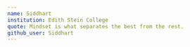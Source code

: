 ```yaml
---
name: Siddhart
institution: Edith Stein College
quote: Mindset is what separates the best from the rest.
github_user: Siddhart
---
```

